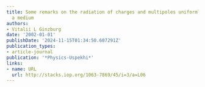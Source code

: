 ```yaml
---
title: Some remarks on the radiation of charges and multipoles uniformly moving in
  a medium
authors:
- Vitalii L Ginzburg
date: '2002-01-01'
publishDate: '2024-11-15T01:34:50.607291Z'
publication_types:
- article-journal
publication: '*Physics-Uspekhi*'
links:
- name: URL
  url: http://stacks.iop.org/1063-7869/45/i=3/a=L06
---
```

